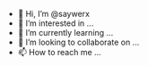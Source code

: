 - 👋 Hi, I’m @saywerx
- 👀 I’m interested in ...
- 🌱 I’m currently learning ...
- 💞️ I’m looking to collaborate on ...
- 📫 How to reach me ...

<!---
saywerx/saywerx is a ✨ special ✨ repository because its `README.md` (this file) appears on your GitHub profile.
You can click the Preview link to take a look at your changes.
--->
